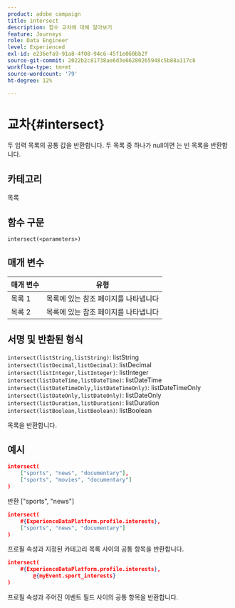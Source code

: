 ```yaml
---
product: adobe campaign
title: intersect
description: 함수 교차에 대해 알아보기
feature: Journeys
role: Data Engineer
level: Experienced
exl-id: e236efa9-91a8-4f08-94c6-45f1e060bb2f
source-git-commit: 2022b2c81738ae6d3e66280265948c5b88a117c8
workflow-type: tm+mt
source-wordcount: '79'
ht-degree: 12%

---
```


# 교차{#intersect}

두 입력 목록의 공통 값을 반환합니다. 두 목록 중 하나가 null이면 는 빈 목록을 반환합니다.

## 카테고리

목록

## 함수 구문

`intersect(<parameters>)`

## 매개 변수

| 매개 변수 | 유형 |
|-----------|------------------|
| 목록 1 | 목록에 있는 참조 페이지를 나타냅니다 |
| 목록 2 | 목록에 있는 참조 페이지를 나타냅니다 |

## 서명 및 반환된 형식

`intersect(listString,listString)`: listString
`intersect(listDecimal,listDecimal)`: listDecimal
`intersect(listInteger,listInteger)`: listInteger
`intersect(listDateTime,listDateTime)`: listDateTime
`intersect(listDateTimeOnly,listDateTimeOnly)`: listDateTimeOnly
`intersect(listDateOnly,listDateOnly)`: listDateOnly
`intersect(listDuration,listDuration)`: listDuration
`intersect(listBoolean,listBoolean)`: listBoolean

목록을 반환합니다.

## 예시

```json
intersect(
    ["sports", "news", "documentary"],
    ["sports", "movies", "documentary"]
)
```

반환 [&quot;sports&quot;, &quot;news&quot;]

```json
intersect(
    #{ExperienceDataPlatform.profile.interests},
    ["sports", "news", "documentary"]
)
```

프로필 속성과 지정된 카테고리 목록 사이의 공통 항목을 반환합니다.

```json
intersect(
    #{ExperienceDataPlatform.profile.interests},
        @{myEvent.sport_interests}
)
```

프로필 속성과 주어진 이벤트 필드 사이의 공통 항목을 반환합니다.
